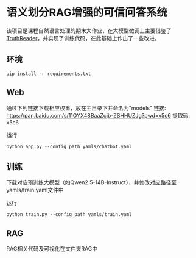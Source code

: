 # 语义划分RAG增强的可信问答系统

该项目是课程自然语言处理的期末大作业，在大模型微调上主要借鉴了[TruthReader](https://github.com/HITsz-TMG/TruthReader-document-assistanthttps://)，并实现了训练代码，在此基础上作出了一些改进。

## 环境

```
pip install -r requirements.txt
```

## Web

通过下列链接下载相应权重，放在主目录下并命名为"models"
链接: https://pan.baidu.com/s/11OYX48BaaZcjb-ZSHHUZJg?pwd=x5c6 提取码: x5c6 

运行

```
python app.py --config_path yamls/chatbot.yaml
```

## 训练

下载对应预训练大模型（如Qwen2.5-14B-Instruct），并修改对应路径至yamls/train.yaml文件中

运行

```
python train.py --config_path yamls/train.yaml
```

## RAG

RAG相关代码及可视化在文件夹RAG中
